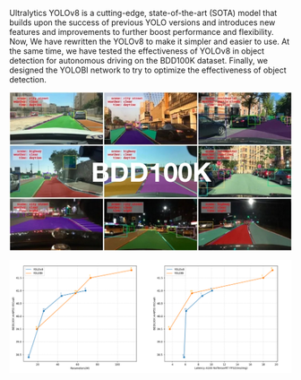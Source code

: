 
Ultralytics YOLOv8 is a cutting-edge, state-of-the-art (SOTA) model that builds upon the success of previous YOLO versions and introduces new features and improvements to further boost performance and flexibility.
Now, We have rewritten the YOLOv8 to make it simpler and easier to use. At the same time, we have tested the effectiveness of YOLOv8 in object detection for autonomous driving on the BDD100K dataset.
Finally, we designed the YOLOBI network to try to optimize the effectiveness of object detection.

![BDD100K.jpg](assert%2FBDD100K.jpg)


![performance.jpg](assert%2Fperformance.jpg)
